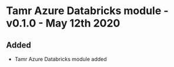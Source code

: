 # Tamr Azure Databricks module - v0.1.0 - May 12th 2020
## Added
* Tamr Azure Databricks module added

